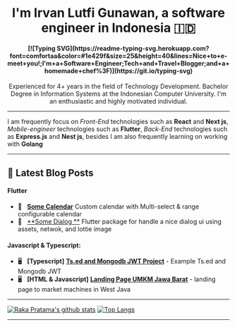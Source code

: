 <h1 align="center">
	I'm Irvan Lutfi Gunawan, a software engineer in Indonesia 🇮🇩
</h1>

<h4 align="center">
[![Typing SVG](https://readme-typing-svg.herokuapp.com?font=comfortaa&color=#1e429f&size=25&height=40&lines=Nice+to+e-meet+you!;I'm+a+Software+Engineer;Tech+and+Travel+Blogger;and+a+homemade+chef%3F)](https://git.io/typing-svg)
</h4>

<p align="center">
    Experienced for 4+ years in the field of Technology Development. Bachelor Degree in Information Systems at the Indonesian Computer University. I'm an enthusiastic and highly motivated individual.
	<hr/>
    I am frequently focus on <em>Front-End</em> technologies such as <b>React</b> and <b>Next js</b>, <em>Mobile-engineer</em> technologies such as <b>Flutter</b>, <em>Back-End</em> technologies such as <b>Express.js</b> and <b>Nest js</b>,  besides I am also frequently learning on working with <b>Golang</b>
<p>


<hr>

## 🚀 Latest Blog Posts

#### Flutter

* 📱 &nbsp; [**Some Calendar**](https://github.com/agryva/Some-Calendar) Custom calendar with Multi-select & range configurable calendar
* 📱 &nbsp; [**Some Dialog **](https://github.com/agryva/Somedialog) Flutter package for handle a nice dialog ui using assets, netwok, and lottie image

#### Javascript & Typescript:
* 🖥 &nbsp; **[Typescript]** [**Ts.ed and Mongodb JWT Project**](https://github.com/agryva/ts.ed-mongoose-passport-jwt-example) - Example Ts.ed and Mongodb JWT 
* 🖥 &nbsp; **[HTML & Javascript]** [**Landing Page UMKM Jawa Barat**](https://agryva.github.io/landing-page-umkm) - landing page to market machines in West Java

<hr>

[![Raka Pratama's github stats](https://github-readme-stats.vercel.app/api?username=agryva&theme=material-palenight&count_private=true&hide=contribs)](https://github.com/anuraghazra/github-readme-stats)
[![Top Langs](https://github-readme-stats.vercel.app/api/top-langs/?username=agryva&theme=material-palenight&hide=Jupyter&layout=compact)](https://github.com/anuraghazra/github-readme-stats)
</div>

<hr />
